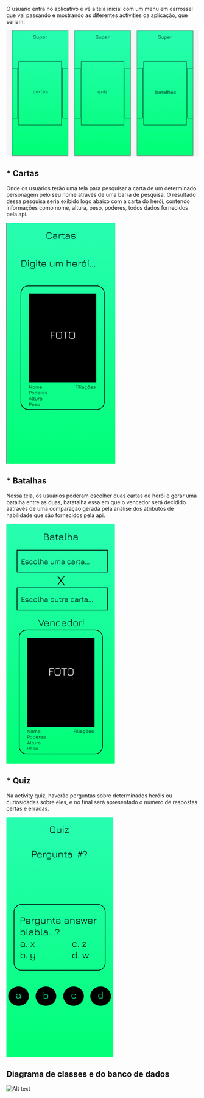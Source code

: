 O usuário entra no aplicativo e vê a tela inicial com um menu em carrossel que vai passando e mostrando as diferentes activities da aplicação, que seriam: 

![Alt text](https://github.com/levibergamascki/API-HERO/blob/main/inicio.png?raw=true "Inicio")
## * Cartas
Onde os usuários terão uma tela para pesquisar a carta de um determinado personagem pelo seu nome através de uma barra de pesquisa. O resultado dessa pesquisa seria exibido logo abaixo com a carta do herói, contendo informações como nome, altura, peso, poderes, todos dados fornecidos pela api.

![Alt text](https://github.com/levibergamascki/API-HERO/blob/main/tela_cartas.png?raw=true "Cartas")

## * Batalhas
Nessa tela, os usuários poderam escolher duas cartas de herói e gerar uma batalha entre as duas, batatalha essa em que o vencedor será decidido aatravés de uma comparação gerada pela análise dos atributos de habilidade que são fornecidos pela api.

![Alt text](https://github.com/levibergamascki/API-HERO/blob/main/tela_batalhas.png?raw=true "Batalhas")

## * Quiz
Na activity quiz, haverão perguntas sobre determinados heróis ou curiosidades sobre eles, e no final será apresentado o número de respostas certas e erradas.

![Alt text](https://github.com/levibergamascki/API-HERO/blob/main/tela_quiz.png?raw=true "Quiz")

              
## Diagrama de classes e do banco de dados

![Alt text](https://github.com/levibergamascki/API-HERO/blob/main/diagramas.jpg?raw=true "Quiz")
